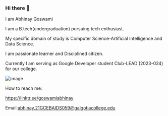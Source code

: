### Hi there 👋

I am Abhinay Goswami

I am a B.tech(undergraduation) pursuing tech enthusiast.

My specific domain of study is Computer Science-Artificial Intelligence and Data Science.

I am passionate learner and Disciplined citizen.

Currently I am serving as Google Developer student Club-LEAD (2023-024) for our college.

![image](https://www.researchsnipers.com/wp-content/uploads/2020/10/Programming-Language.png)

How to reach me:

https://linktr.ee/goswamiabhinay

Email:abhinay.21GCEBAIDS059@galgotiacollege.edu

